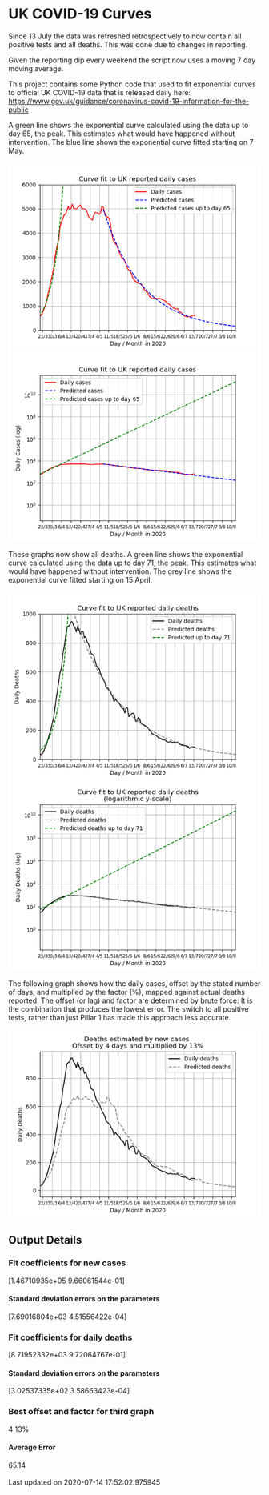 # UK COVID-19 Curves

Since 13 July the data was refreshed retrospectively to now contain all positive tests and all deaths.
This was done due to changes in reporting.

Given the reporting dip every weekend the script now uses a moving 7 day moving average.

This project contains some Python code that used to fit exponential curves to
official UK COVID-19 data that is released daily here: https://www.gov.uk/guidance/coronavirus-covid-19-information-for-the-public

A green line shows the exponential curve calculated using
the data up to day 65, the peak. This estimates what would
have happened without intervention.
The blue line shows the exponential curve fitted starting on 7 May.

![Graph of actual cases and exponential curve](./out/cases.png)
![Graph of actual cases and exponential curve](./out/cases-log.png)

These graphs now show all deaths.
A green line shows the exponential curve calculated using the data up to day 71, the peak.
This estimates what would have happened without intervention.
The grey line shows the exponential curve fitted starting on 15 April.

![Graph of actual cases and exponential deaths](./out/deaths.png)
![Graph of actual cases and exponential deaths](./out/deaths-log.png)

The following graph shows how the daily cases, offset by the stated number of days,
and  multiplied by the factor (%), mapped against actual deaths reported.
The offset (or lag) and factor are determined by brute force:
It is the combination that produces the lowest error. The switch to all positive
tests, rather than just Pillar 1 has made this approach less accurate.

![Graph of predicted deaths based on earlier new cases](./out/cases-deaths.png)

Output Details
--------------
<h3>Fit coefficients for new cases</h3>
[1.46710935e+05 9.66061544e-01]
<h4>Standard deviation errors on the parameters</h4>
[7.69016804e+03 4.51556422e-04]
<h3>Fit coefficients for daily deaths</h3>
[8.71952332e+03 9.72064767e-01]
<h4>Standard deviation errors on the parameters</h4>
[3.02537335e+02 3.58663423e-04] <br/>
<h3>Best offset and factor for third graph</h3>
4 13%
<h4>Average Error</h4>
65.14
<br /><br />Last updated on 2020-07-14 17:52:02.975945
